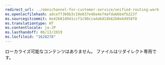 ```yaml
---
redirect_url: ../omnichannel-for-customer-service/unified-routing-work-distribution
ms.openlocfilehash: adce7f368b3c19e037e40a4e74afda66b4fb223f
ms.sourcegitcommit: 6e42681d041ccf1c90ccada6d14b62b0e64958f8
ms.translationtype: HT
ms.contentlocale: ja-JP
ms.lasthandoff: 06/13/2019
ms.locfileid: "1628278"
---
```

ローカライズ可能なコンテンツはありません。 ファイルはリダイレクト専用です。